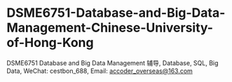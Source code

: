 # DSME6751-Database-and-Big-Data-Management-Chinese-University-of-Hong-Kong
DSME6751 Database and Big Data Management 辅导, Database, SQL, Big Data, WeChat: cestbon_688, Email: accoder_overseas@163.com
